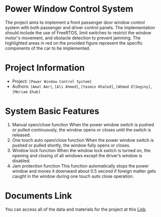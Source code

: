 # Power Window Control System
The project aims to implement a front passenger door window control system with both passenger and driver control panels. The implementation should include the use of FreeRTOS, limit switches to restrict the window motor's movement, and obstacle detection to prevent jamming. The highlighted areas in red on the provided figure represent the specific components of the car to be implemented.

# Project Information

- Project: `[Power Window Control System]`
- Authors: `[Amal Amr]`, `[Ali Ahmed]`, `[Yasmin Khaled]`, `[Ahmed ElSeginy]`, `[Meriam Ehab]`

# System Basic Features
1. Manual open/close function
When the power window switch is pushed or pulled
continuously, the window opens or closes until the switch
is released.
2. One touch auto open/close function
When the power window switch is pushed or pulled
shortly, the window fully opens or closes.
3. Window lock function
When the window lock switch is turned on, the opening and closing of
all windows except the driver’s window is disabled.
4. Jam protection function
This function automatically stops the power window and moves it
downward about 0.5 second if foreign matter gets caught in the
window during one touch auto close operation.

# Documents Link
  
  You can access all of the data and materials for the project at this [Link](https://drive.google.com/drive/folders/1-j8wblCS6-cd9uu2KKcJjGrFtsJccECM?usp=sharing).
